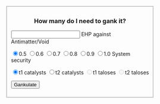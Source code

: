 <style>
form {
    width: 400px;
}
</style>

<script>
function getRadios(name) {
    var val;
	var radios = document.getElementsByName(name);
	for (var i = 0, length = radios.length; i < length; i++) {
        if (radios[i].checked) {
            val = radios[i].value;
            break;
        }
    }
	return val;
}

function compute(form) {
    var ehp = parseInt(form.ehp.value,10);
    var secstatus = getRadios('security');
	var shipsNeeded;
	var volleysNeeded;
	
	switch (getRadios('shiptype')) {
	case 't2cat':
	    shipVolley = 1450; //1484 perfect skills
		shipROF = 2; // 1.93 perfect skills
		break;
	case 't1cat':
		shipVolley = 830; //1484 perfect skills
		shipROF = 2; // 1.97 perfect skills
		break;
	case 't1talos':
	    shipVolley = 5200; //5301 perfect skills
		shipROF = 5; // 4.15 perfect skills
		break;
    case 't2talos':
	    shipVolley = 7300; //7479 perfect skills
		shipROF = 5; // 4.15 perfect skills
		break;
	}
		
	shipsNeeded = Math.ceil(ehp/(shipVolley*(Math.ceil(secstatus/shipROF))));
	volleysNeeded = Math.ceil(ehp/(shipsNeeded*shipVolley));
	alert("You will need " + shipsNeeded + " ships doing " + volleysNeeded + " volleys each to destroy the target.");
}
</script>

<form action="#" method="post" class="gankulator" id="gankulator">
<fieldset>
<center><h3><label>How many do I need to gank it?</label></h3></center>
<p>
<label><input type="text" name="ehp" /> EHP against Antimatter/Void</label><br>
<p>
<label><input type="radio" name="security" value="19" checked />0.5</label>
<label><input type="radio" name="security" value="14" />0.6</label>
<label><input type="radio" name="security" value="10" />0.7</label>
<label><input type="radio" name="security" value="7" />0.8</label>
<label><input type="radio" name="security" value="6" />0.9</label>
<label><input type="radio" name="security" value="6" />1.0</label>
<label>System security</label>
<p>
<label><input type="radio" name="shiptype" value="t1cat" checked />t1 catalysts</label>
<label><input type="radio" name="shiptype" value="t2cat"  />t2 catalysts</label>
<label><input type="radio" name="shiptype" value="t1talos" disabled />t1 taloses</label>
<label><input type="radio" name="shiptype" value="t2talos" disabled />t2 taloses</label>
<p>
<button type="button" onclick="compute(this.form)" name="getVal">Gankulate</button>
</fieldset>
</form>


